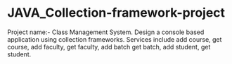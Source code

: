 # JAVA_Collection-framework-project
Project name:- Class Management System.  Design a console based application using collection frameworks. Services include add course, get course, add faculty, get faculty, add batch get batch, add student, get student.
